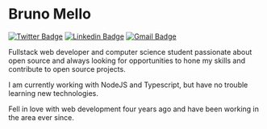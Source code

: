 # Bruno Mello

[![Twitter Badge](https://img.shields.io/badge/-@brunobmello25-00875f?style=flat-square&labelColor=00875f&logo=twitter&logoColor=white&link=https://twitter.com/brunobmello25)](https://twitter.com/brunobmello25) 
[![Linkedin Badge](https://img.shields.io/badge/-Bruno%20Mello-00875f?style=flat-square&logo=Linkedin&logoColor=white&link=https://www.linkedin.com/in/brunobmello25/)](https://www.linkedin.com/in/brunobmello25/) 
[![Gmail Badge](https://img.shields.io/badge/-bruno.barros.mello@gmail.com-00875f?style=flat-square&logo=Gmail&logoColor=white&link=mailto:bruno.barros.mello@gmail.com)](mailto:bruno.barros.mello@gmail.com)

Fullstack web developer and computer science student passionate about open source and always looking for opportunities to
hone my skills and contribute to open source projects.

I am currently working with NodeJS and Typescript, but have no
trouble learning new technologies.

Fell in love with web development four years ago and have been working in the area ever
since.
